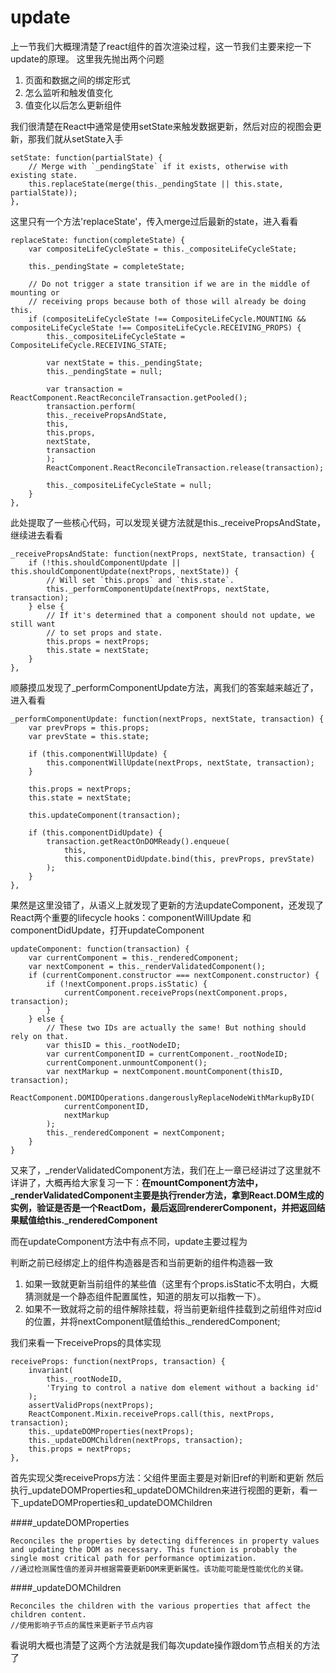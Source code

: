 # update

上一节我们大概理清楚了react组件的首次渲染过程，这一节我们主要来挖一下update的原理。
这里我先抛出两个问题

1. 页面和数据之间的绑定形式
2. 怎么监听和触发值变化
3. 值变化以后怎么更新组件

我们很清楚在React中通常是使用setState来触发数据更新，然后对应的视图会更新，那我们就从setState入手

```
setState: function(partialState) {
	// Merge with `_pendingState` if it exists, otherwise with existing state.
	this.replaceState(merge(this._pendingState || this.state, partialState));
},
```

这里只有一个方法'replaceState'，传入merge过后最新的state，进入看看

```
replaceState: function(completeState) {
	var compositeLifeCycleState = this._compositeLifeCycleState;
	    
	this._pendingState = completeState;
	
	// Do not trigger a state transition if we are in the middle of mounting or
	// receiving props because both of those will already be doing this.
	if (compositeLifeCycleState !== CompositeLifeCycle.MOUNTING && compositeLifeCycleState !== CompositeLifeCycle.RECEIVING_PROPS) {
		this._compositeLifeCycleState = CompositeLifeCycle.RECEIVING_STATE;
		
		var nextState = this._pendingState;
		this._pendingState = null;
		
		var transaction = ReactComponent.ReactReconcileTransaction.getPooled();
		transaction.perform(
		this._receivePropsAndState,
		this,
		this.props,
		nextState,
		transaction
		);
		ReactComponent.ReactReconcileTransaction.release(transaction);
		
		this._compositeLifeCycleState = null;
	}
},
```

此处提取了一些核心代码，可以发现关键方法就是this._receivePropsAndState，继续进去看看

```
_receivePropsAndState: function(nextProps, nextState, transaction) {
	if (!this.shouldComponentUpdate || this.shouldComponentUpdate(nextProps, nextState)) {
		// Will set `this.props` and `this.state`.
		this._performComponentUpdate(nextProps, nextState, transaction);
	} else {
		// If it's determined that a component should not update, we still want
		// to set props and state.
		this.props = nextProps;
		this.state = nextState;
	}
},
```

顺藤摸瓜发现了_performComponentUpdate方法，离我们的答案越来越近了，进入看看

```
_performComponentUpdate: function(nextProps, nextState, transaction) {
	var prevProps = this.props;
	var prevState = this.state;
	
	if (this.componentWillUpdate) {
		this.componentWillUpdate(nextProps, nextState, transaction);
	}
	
	this.props = nextProps;
	this.state = nextState;
	
	this.updateComponent(transaction);
	
	if (this.componentDidUpdate) {
		transaction.getReactOnDOMReady().enqueue(
			this,
			this.componentDidUpdate.bind(this, prevProps, prevState)
		);
	}
},
```

果然是这里没错了，从语义上就发现了更新的方法updateComponent，还发现了React两个重要的lifecycle hooks：componentWillUpdate 和 componentDidUpdate，打开updateComponent

```
updateComponent: function(transaction) {
	var currentComponent = this._renderedComponent;
	var nextComponent = this._renderValidatedComponent();
	if (currentComponent.constructor === nextComponent.constructor) {
		if (!nextComponent.props.isStatic) {
			currentComponent.receiveProps(nextComponent.props, transaction);
		}
	} else {
		// These two IDs are actually the same! But nothing should rely on that.
		var thisID = this._rootNodeID;
		var currentComponentID = currentComponent._rootNodeID;
		currentComponent.unmountComponent();
		var nextMarkup = nextComponent.mountComponent(thisID, transaction);
		ReactComponent.DOMIDOperations.dangerouslyReplaceNodeWithMarkupByID(
			currentComponentID,
			nextMarkup
		);
		this._renderedComponent = nextComponent;
	}
}
```
又来了，_renderValidatedComponent方法，我们在上一章已经讲过了这里就不详讲了，大概再给大家复习一下：**在mountComponent方法中，_renderValidatedComponent主要是执行render方法，拿到React.DOM生成的实例，验证是否是一个ReactDom，最后返回rendererComponent，并把返回结果赋值给this._renderedComponent**

而在updateComponent方法中有点不同，update主要过程为

判断之前已经绑定上的组件构造器是否和当前更新的组件构造器一致

1. 如果一致就更新当前组件的某些值（这里有个props.isStatic不太明白，大概猜测就是一个静态组件配置属性，知道的朋友可以指教一下）。
2. 如果不一致就将之前的组件解除挂载，将当前更新组件挂载到之前组件对应id的位置，并将nextComponent赋值给this._renderedComponent;

我们来看一下receiveProps的具体实现

```
receiveProps: function(nextProps, transaction) {
	invariant(
		this._rootNodeID,
		'Trying to control a native dom element without a backing id'
	);
	assertValidProps(nextProps);
	ReactComponent.Mixin.receiveProps.call(this, nextProps, transaction);
	this._updateDOMProperties(nextProps);
	this._updateDOMChildren(nextProps, transaction);
	this.props = nextProps;
},
```

首先实现父类receiveProps方法：父组件里面主要是对新旧ref的判断和更新
然后执行_updateDOMProperties和_updateDOMChildren来进行视图的更新，看一下_updateDOMProperties和_updateDOMChildren

####_updateDOMProperties
```
Reconciles the properties by detecting differences in property values and updating the DOM as necessary. This function is probably the single most critical path for performance optimization.
//通过检测属性值的差异并根据需要更新DOM来更新属性。该功能可能是性能优化的关键。
```

####_updateDOMChildren
```
Reconciles the children with the various properties that affect the children content.
//使用影响子节点的属性来更新子节点内容
```

看说明大概也清楚了这两个方法就是我们每次update操作跟dom节点相关的方法了



